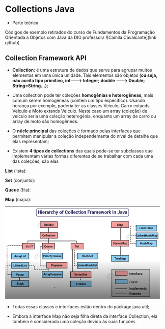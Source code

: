 # Collections Java

- Parte teórica

Códigos de exemplo retirados do curso de Fundamentos da Programação Orientada a Objetos com Java da DIO professora ![Camila Cavalcante](link github).

## Collection Framework API

- **Collection:** é uma estrutura de dados que serve para agrupar muitos elementos em uma única unidade. Tais elementos são objetos **(ou seja, não aceita tipo primitivo, int---> Integer; double ---> Double; String=String...)**;

- Uma collection pode ter coleções **homogênias e heterogêneas**, mais comum serem homogêneas (contém um tipo específico). Usando herança por exemplo, poderia ter as classes Veiculo, Carro extands Veiculo e Moto extands Veiculo. Neste caso um array (coleção) de veículo seria uma coleção heterogênia, enquanto um array de carro ou array de moto são homogêneos.

- O **núcle principal** das coleções é formado pelas interfaces que permitem manipular a coleção independemente do nível de detalhe que elas representam;

- Existem **4 tipos de collections** das quais pode-se ter subclasses que implementam várias formas diferentes de se trabalhar com cada uma das coleções, são elas

**List** (lista):

**Set** (conjunto):

**Queue** (fila):

**Map** (mapa):

![Hierarquia de coleções](image.png)

- Todas essas classes e interfaces estão dentro do package java.util;

- Embora a interface Map não seja filha direta da interface Collection, ela também é considerada uma coleção devido às suas funções.
